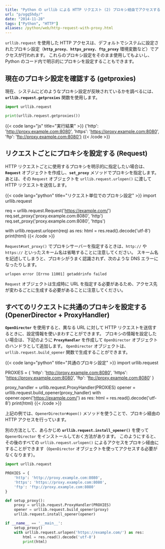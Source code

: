 ```yaml
---
title: "Python の urllib による HTTP リクエスト (2) プロキシ経由でアクセスする"
url: "p/ogq5hdy/"
date: "2014-11-28"
tags: ["Python", "HTTP"]
aliases: /python/web/http-request-with-proxy.html
---
```


`urllib.request` を使用した HTTP アクセスは、デフォルトでシステムに設定されたプロキシ設定（__`http_proxy`__、__`https_proxy`__、__`ftp_proxy`__ 環境変数など）でアクセスが行われます。
これらのプロキシ設定をそのまま使用してもよいし、Python のコード内で明示的にプロキシを設定することもできます。


現在のプロキシ設定を確認する (getproxies)
----

現在、システムにどのようなプロキシ設定が反映されているかを調べるには、__`urllib.request.getproxies`__ 関数を使用します。

```python
import urllib.request

print(urllib.request.getproxies())
```

{{< code lang="js" title="実行結果" >}}
{'http': 'http://proxy.example.com:8080', 'https': 'https://proxy.example.com:8080', 'ftp': 'ftp://proxy.example.com:8080'}
{{< /code >}}


リクエストごとにプロキシを設定する (Request)
----

HTTP リクエストごとに使用するプロキシを明示的に指定したい場合は、__`Request`__ オブジェクトを作成し、__`set_proxy`__ メソッドでプロキシを指定します。
あとは、その `Request` オブジェクトを `urllib.request.urlopen()` に渡して HTTP リクエストを送信します。

{{< code lang="python" title="リクエスト単位でのプロキシ設定" >}}
import urllib.request

req = urllib.request.Request('https://example.com/')
req.set_proxy('proxy.example.com:8080', 'http')
req.set_proxy('proxy.example.com:8080', 'https')

with urllib.request.urlopen(req) as res:
    html = res.read().decode('utf-8')
    print(html)
{{< /code >}}

`Request#set_proxy()` でプロキシサーバーを指定するときは、`http://` や `https://` といったスキーム名は省略することに注意してください。
スキーム名を記述してしまうと、プロキシがうまく認識されず、次のような DNS エラーになったりします。

```
urlopen error [Errno 11001] getaddrinfo failed
```

`Request` オブジェクトは生成時に URL を指定する必要があるため、アクセス先が変わるごとに生成する必要があることに注意してください。


すべてのリクエストに共通のプロキシを設定する (OpenerDirector + ProxyHandler)
----

__`OpenDirector`__ を使用すると、異なる URL に対して HTTP リクエストを送信するときに、設定情報を使いまわすことができます。
プロキシの情報を設定したい場合は、下記のように __`ProxyHandler`__ を作成して `OpenDirector` オブジェクトのハンドラとして追加します。
`OpenDirector` オブジェクトは、`urllib.request.build_opener` 関数で生成することができます。

{{< code lang="python" title="共通のプロキシ設定" >}}
import urllib.request

PROXIES = {
    'http': 'http://proxy.example.com:8080',
    'https': 'https://proxy.example.com:8080',
    'ftp': 'ftp://proxy.example.com:8080'
}

proxy_handler = urllib.request.ProxyHandler(PROXIES)
opener = urllib.request.build_opener(proxy_handler)
with opener.open('https://example.com/') as res:
    html = res.read().decode('utf-8')
    print(html)
{{< /code >}}

上記の例では、`OpenerDirector#open()` メソッドを使うことで、プロキシ経由の HTTP アクセスを行っています。

別の方法として、あらかじめ __`urllib.request.install_opener()`__ を使って `OpenerDirector` をインストールしておく方法があります。
このようにすると、その後のすべての `urllib.request.urlopen()` によるアクセスをプロキシ経由にすることができます（`OpenDirector` オブジェクトを使ってアクセスする必要がなくなります）。

```python
import urllib.request

PROXIES = {
    'http': 'http://proxy.example.com:8080',
    'https': 'https://proxy.example.com:8080',
    'ftp': 'ftp://proxy.example.com:8080'
}

def setup_proxy():
    proxy = urllib.request.ProxyHandler(PROXIES)
    opener = urllib.request.build_opener(proxy)
    urllib.request.install_opener(opener)

if __name__ == '__main__':
    setup_proxy()
    with urllib.request.urlopen('https://example.com/') as res:
        html = res.read().decode('utf-8')
        print(html)
```

